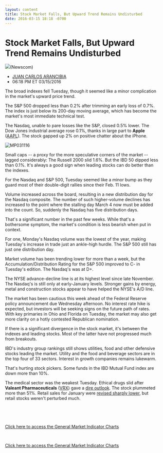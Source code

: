 ```yaml
---
layout: content
title: Stock Market Falls, But Upward Trend Remains Undisturbed
date: 2016-03-15 18:18 -0700
---
```



Stock Market Falls, But Upward Trend Remains Undisturbed
=========================================================


![](https://www.investors.com/wp-content/uploads/2016/03/BIGPIC-031516-newscom.jpg)(Newscom)



* [JUAN CARLOS ARANCIBIA](https://www.investors.com/author/arancibiaj/ "Posts by JUAN CARLOS ARANCIBIA")
* 06:18 PM ET 03/15/2016




The broad indexes fell Tuesday, though it seemed like a minor complication in the market's upward price trend.


The S&P 500 dropped less than 0.2% after trimming an early loss of 0.7%. The index is just below its 200-day moving average, which has become the market's most immediate technical test.


The Nasdaq, unable to pare losses like the S&P, closed 0.5% lower. The Dow Jones industrial average rose 0.1%, thanks in large part to **Apple** ([AAPL](https://research.investors.com/quote.aspx?symbol=AAPL)). The stock gapped up 2% on positive chatter about the iPhone.


![MP031116](https://www.investors.com/wp-content/uploads/2016/03/MP031116-3-199x300.jpg)


Small caps -- a proxy for the more speculative corners of the market -- lagged considerably: The Russell 2000 slid 1.6%. But the IBD 50 dipped less than 0.1%. It's always a good sign when leading stocks can do better than the indexes.


For the Nasdaq and S&P 500, Tuesday seemed like a minor bump as they guard most of their double-digit rallies since their Feb. 11 lows.


Volume increased across the board, resulting in a new distribution day for the Nasdaq composite. The number of such higher-volume declines has increased to the point where the stalling day March 4 now must be added into the count. So, suddenly the Nasdaq has five distribution days.


That's a significant number in the past few weeks. While that's a bothersome symptom, the market's condition is less bearish when put in context.


For one, Monday's Nasdaq volume was the lowest of the year, making Tuesday's increase in trade just an ankle-high hurdle. The S&P 500 still has just one distribution day.


Market volume has been trending lower for more than a week, but the Accumulation/Distribution Rating for the S&P 500 improved to C- in Tuesday's edition. The Nasdaq's was at D+.


The NYSE advance-decline line is at its highest level since late November. The Nasdaq's is still only at early-January levels. Stronger gains by energy, metal and construction stocks appear to have helped the NYSE's A/D line.


The market has been cautious this week ahead of the Federal Reserve policy announcement due Wednesday afternoon. No interest rate hike is expected, but investors will be seeking signs on the future path of rates. With key primaries in Ohio and Florida on Tuesday, the market may also get more clarity on a hotly contested Republican nomination.


If there is a significant divergence in the stock market, it's between the indexes and leading stocks. Most of the latter have not progressed much from breakouts.


IBD's industry group rankings still shows utilities, food and other defensive stocks leading the market. Utility and the food and beverage sectors are in the top four of 33 sectors. Interest in growth companies remains lukewarm.


That's hurting stock pickers. Some funds in the IBD Mutual Fund index are down more than 10%.


The medical sector was the weakest Tuesday. Ethical drugs slid after **Valeant Pharmaceuticals** ([VRX](https://research.investors.com/quote.aspx?symbol=VRX)) gave a [dire outlook](https://www.investors.com/news/technology/valeant-stock-plummets-as-guidance-slashed-after-q4-earnings-miss/). The stock plummeted more than 51%. Retail sales for January were [revised sharply lower](https://www.investors.com/news/economy/retail-sales-slip-0-1-in-february-but-january-is-the-real-story/), but retail stocks weren't perturbed much.


 


 


[Click here to access the General Market Indicator Charts](https://www.investors.com/wp-content/uploads/2016/03/GMI_031716.pdf)


 


[Click here to access the General Market Indicator Charts](https://www.investors.com/wp-content/uploads/2016/03/GMI_031616.pdf)




